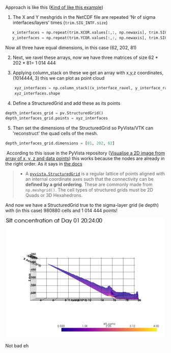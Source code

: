 Approach is like this ([Kind of like this example](https://docs.pyvista.org/examples/00-load/terrain-mesh.html#sphx-glr-examples-00-load-terrain-mesh-py))

1. The X and Y meshgrids in the NetCDF file are repeated 'Nr of sigma interfaces/layers' times (`trim.SIG_INTF.size`)

```python
   x_interfaces = np.repeat(trim.XCOR.values[:,:, np.newaxis], trim.SIG_INTF.size, axis=2)
   y_interfaces = np.repeat(trim.YCOR.values[:,:, np.newaxis], trim.SIG_INTF.size, axis=2)
```

   Now all three have equal dimensions, in this case (62, 202, 81)

2. Next, we ravel these arrays, now we have three matrices of size 62 * 202 * 81= 1 014 444

3. Applying column_stack on these we get an array with x,y,z coordinates, (1014444, 3) this we can plot as point cloud

```python
	xyz_interfaces = np.column_stack((x_interface_ravel, y_interface_ravel, depth_ravel))
	xyz_interfaces.shape
```

4. Define a StructuredGrid and add these as its points

```python
depth_interfaces_grid = pv.StructuredGrid()
depth_interfaces_grid.points = xyz_interfaces
```

5. Then set the dimensions of the StructuredGrid so PyVista/VTK can 'reconstruct' the quad cells of the mesh. 

 ```python
 depth_interfaces_grid.dimensions = [81, 202, 62] 
 ```

​	According to this issue in the PyVista repository ([Visualise a 2D image from array of x, y, z and data points](https://github.com/pyvista/pyvista-support/issues/28#issuecomment-514016207)) this works because the nodes are already in the right order. As it says in [the docs](https://docs.pyvista.org/core/index.html#core-api)

> - A [`pyvista.StructuredGrid`](https://docs.pyvista.org/core/point-grids.html#pyvista.StructuredGrid) is a regular lattice of points aligned with an internal coordinate axes such that the connectivity can be **defined by a grid ordering**. These are commonly made from `np.meshgrid()`. The cell types of structured grids must be 2D Quads or 3D Hexahedrons. 

And now we have a StructuredGrid true to the sigma-layer grid (ie depth) with (in this case) 980880 cells and 1 014 444 points!

![Silt Concentration](output_material/silt_conc_sideview_yz.png)

Not bad eh
